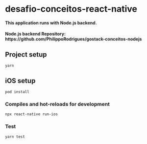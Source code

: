 # desafio-conceitos-react-native

<h4>This application runs with Node.js backend.</h4>

<h4> Node.js backend Repository: https://github.com/PhilippoRodrigues/gostack-conceitos-nodejs</h4>

## Project setup
```
yarn
```

## iOS setup
```
pod install
```

### Compiles and hot-reloads for development
```
npx react-native run-ios
```

### Test
```
yarn test
```

